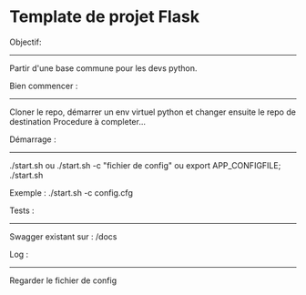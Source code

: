 Template de projet Flask
=======================


Objectif:
__________
Partir d'une base commune pour les devs python.


Bien commencer :
___________
Cloner le repo, démarrer un env virtuel python et changer ensuite le repo de destination
Procedure à completer...


Démarrage :
___________
./start.sh
ou
./start.sh -c "fichier de config"
ou
export APP_CONFIGFILE; ./start.sh

Exemple :
./start.sh -c config.cfg


Tests :
________
Swagger existant sur : /docs


Log :
_______
Regarder le fichier de config


